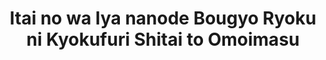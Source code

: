 --- 
title: "Itai no wa Iya nanode Bougyo Ryoku ni Kyokufuri Shitai to Omoimasu"
publishdate: "2019-4-22T16:48:46+02:00"
src: "https://365manga.net/manga/itai-no-wa-iya-nanode-bougyo-ryoku-ni-kyokufuri-shitai-to-omoimasu"
image: "https://data.365manga.net/images/thumbnails/19881-itai-no-wa-iya-nanode-bougyo-ryoku-ni-kyokufuri-shitai-to-omoimasu.jpg"
description: "Honjou Kaede was invited by her friend, Shiromine Risa to play a VRMMO. I don’t hate games, but painful things are a little……no, I hate it very, very much. Eh!…the pain would be reduced if I placed stats on defense power? Then, the only place where I can place it, is there right? Right? Solidly fortify everything into defense, now here I come!"
---